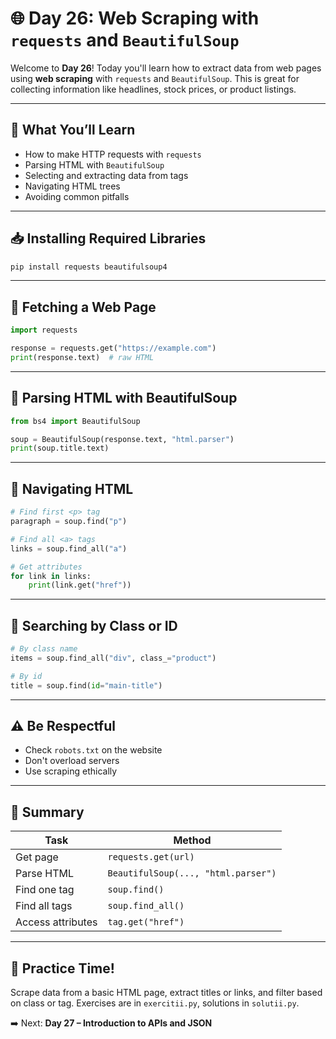 # 🌐 Day 26: Web Scraping with `requests` and `BeautifulSoup`

Welcome to **Day 26**! Today you'll learn how to extract data from web pages using **web scraping** with `requests` and `BeautifulSoup`. This is great for collecting information like headlines, stock prices, or product listings.

---

## 🧠 What You’ll Learn
- How to make HTTP requests with `requests`
- Parsing HTML with `BeautifulSoup`
- Selecting and extracting data from tags
- Navigating HTML trees
- Avoiding common pitfalls

---

## 📥 Installing Required Libraries

```bash
pip install requests beautifulsoup4
```

---

## 🔗 Fetching a Web Page

```python
import requests

response = requests.get("https://example.com")
print(response.text)  # raw HTML
```

---

## 🧽 Parsing HTML with BeautifulSoup

```python
from bs4 import BeautifulSoup

soup = BeautifulSoup(response.text, "html.parser")
print(soup.title.text)
```

---

## 🧭 Navigating HTML

```python
# Find first <p> tag
paragraph = soup.find("p")

# Find all <a> tags
links = soup.find_all("a")

# Get attributes
for link in links:
    print(link.get("href"))
```

---

## 🔎 Searching by Class or ID

```python
# By class name
items = soup.find_all("div", class_="product")

# By id
title = soup.find(id="main-title")
```

---

## ⚠️ Be Respectful

- Check `robots.txt` on the website
- Don't overload servers
- Use scraping ethically

---

## 🧰 Summary

| Task               | Method                       |
|--------------------|------------------------------|
| Get page           | `requests.get(url)`          |
| Parse HTML         | `BeautifulSoup(..., "html.parser")` |
| Find one tag       | `soup.find()`                |
| Find all tags      | `soup.find_all()`            |
| Access attributes  | `tag.get("href")`            |

---

## 🎯 Practice Time!

Scrape data from a basic HTML page, extract titles or links, and filter based on class or tag. Exercises are in `exercitii.py`, solutions in `solutii.py`.

➡️ Next: **Day 27 – Introduction to APIs and JSON**
